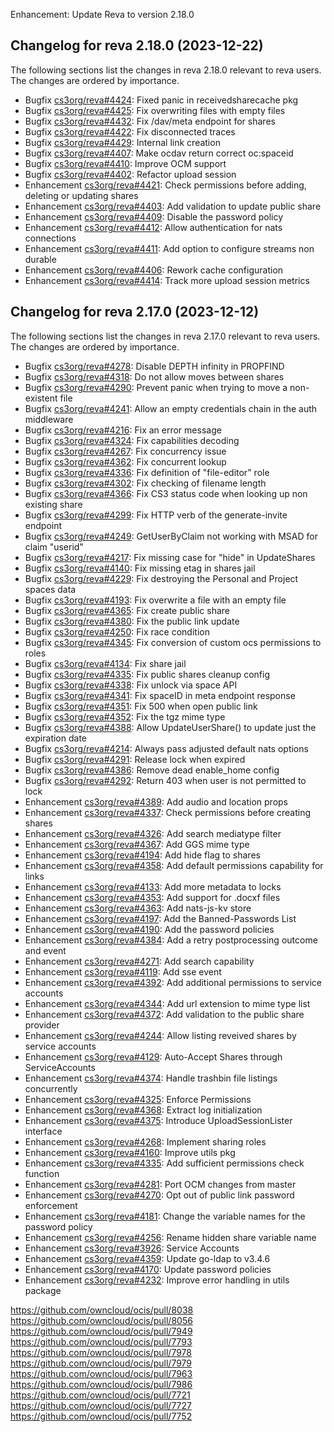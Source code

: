 Enhancement: Update Reva to version 2.18.0

## Changelog for reva 2.18.0 (2023-12-22)

The following sections list the changes in reva 2.18.0 relevant to
reva users. The changes are ordered by importance.

*   Bugfix [cs3org/reva#4424](https://github.com/cs3org/reva/pull/4424): Fixed panic in receivedsharecache pkg
*   Bugfix [cs3org/reva#4425](https://github.com/cs3org/reva/pull/4425): Fix overwriting files with empty files
*   Bugfix [cs3org/reva#4432](https://github.com/cs3org/reva/pull/4432): Fix /dav/meta endpoint for shares
*   Bugfix [cs3org/reva#4422](https://github.com/cs3org/reva/pull/4422): Fix disconnected traces
*   Bugfix [cs3org/reva#4429](https://github.com/cs3org/reva/pull/4429): Internal link creation
*   Bugfix [cs3org/reva#4407](https://github.com/cs3org/reva/pull/4407): Make ocdav return correct oc:spaceid
*   Bugfix [cs3org/reva#4410](https://github.com/cs3org/reva/pull/4410): Improve OCM support
*   Bugfix [cs3org/reva#4402](https://github.com/cs3org/reva/pull/4402): Refactor upload session
*   Enhancement [cs3org/reva#4421](https://github.com/cs3org/reva/pull/4421): Check permissions before adding, deleting or updating shares
*   Enhancement [cs3org/reva#4403](https://github.com/cs3org/reva/pull/4403): Add validation to update public share
*   Enhancement [cs3org/reva#4409](https://github.com/cs3org/reva/pull/4409): Disable the password policy
*   Enhancement [cs3org/reva#4412](https://github.com/cs3org/reva/pull/4412): Allow authentication for nats connections
*   Enhancement [cs3org/reva#4411](https://github.com/cs3org/reva/pull/4411): Add option to configure streams non durable
*   Enhancement [cs3org/reva#4406](https://github.com/cs3org/reva/pull/4406): Rework cache configuration
*   Enhancement [cs3org/reva#4414](https://github.com/cs3org/reva/pull/4414): Track more upload session metrics

## Changelog for reva 2.17.0 (2023-12-12)

The following sections list the changes in reva 2.17.0 relevant to
reva users. The changes are ordered by importance.

*   Bugfix [cs3org/reva#4278](https://github.com/cs3org/reva/pull/4278): Disable DEPTH infinity in PROPFIND
*   Bugfix [cs3org/reva#4318](https://github.com/cs3org/reva/pull/4318): Do not allow moves between shares
*   Bugfix [cs3org/reva#4290](https://github.com/cs3org/reva/pull/4290): Prevent panic when trying to move a non-existent file
*   Bugfix [cs3org/reva#4241](https://github.com/cs3org/reva/pull/4241): Allow an empty credentials chain in the auth middleware
*   Bugfix [cs3org/reva#4216](https://github.com/cs3org/reva/pull/4216): Fix an error message
*   Bugfix [cs3org/reva#4324](https://github.com/cs3org/reva/pull/4324): Fix capabilities decoding
*   Bugfix [cs3org/reva#4267](https://github.com/cs3org/reva/pull/4267): Fix concurrency issue
*   Bugfix [cs3org/reva#4362](https://github.com/cs3org/reva/pull/4362): Fix concurrent lookup
*   Bugfix [cs3org/reva#4336](https://github.com/cs3org/reva/pull/4336): Fix definition of "file-editor" role
*   Bugfix [cs3org/reva#4302](https://github.com/cs3org/reva/pull/4302): Fix checking of filename length
*   Bugfix [cs3org/reva#4366](https://github.com/cs3org/reva/pull/4366): Fix CS3 status code when looking up non existing share
*   Bugfix [cs3org/reva#4299](https://github.com/cs3org/reva/pull/4299): Fix HTTP verb of the generate-invite endpoint
*   Bugfix [cs3org/reva#4249](https://github.com/cs3org/reva/pull/4249): GetUserByClaim not working with MSAD for claim "userid"
*   Bugfix [cs3org/reva#4217](https://github.com/cs3org/reva/pull/4217): Fix missing case for "hide" in UpdateShares
*   Bugfix [cs3org/reva#4140](https://github.com/cs3org/reva/pull/4140): Fix missing etag in shares jail
*   Bugfix [cs3org/reva#4229](https://github.com/cs3org/reva/pull/4229): Fix destroying the Personal and Project spaces data
*   Bugfix [cs3org/reva#4193](https://github.com/cs3org/reva/pull/4193): Fix overwrite a file with an empty file
*   Bugfix [cs3org/reva#4365](https://github.com/cs3org/reva/pull/4365): Fix create public share
*   Bugfix [cs3org/reva#4380](https://github.com/cs3org/reva/pull/4380): Fix the public link update
*   Bugfix [cs3org/reva#4250](https://github.com/cs3org/reva/pull/4250): Fix race condition
*   Bugfix [cs3org/reva#4345](https://github.com/cs3org/reva/pull/4345): Fix conversion of custom ocs permissions to roles
*   Bugfix [cs3org/reva#4134](https://github.com/cs3org/reva/pull/4134): Fix share jail
*   Bugfix [cs3org/reva#4335](https://github.com/cs3org/reva/pull/4335): Fix public shares cleanup config
*   Bugfix [cs3org/reva#4338](https://github.com/cs3org/reva/pull/4338): Fix unlock via space API
*   Bugfix [cs3org/reva#4341](https://github.com/cs3org/reva/pull/4341): Fix spaceID in meta endpoint response
*   Bugfix [cs3org/reva#4351](https://github.com/cs3org/reva/pull/4351): Fix 500 when open public link
*   Bugfix [cs3org/reva#4352](https://github.com/cs3org/reva/pull/4352): Fix the tgz mime type
*   Bugfix [cs3org/reva#4388](https://github.com/cs3org/reva/pull/4388): Allow UpdateUserShare() to update just the expiration date
*   Bugfix [cs3org/reva#4214](https://github.com/cs3org/reva/pull/4214): Always pass adjusted default nats options
*   Bugfix [cs3org/reva#4291](https://github.com/cs3org/reva/pull/4291): Release lock when expired
*   Bugfix [cs3org/reva#4386](https://github.com/cs3org/reva/pull/4386): Remove dead enable_home config
*   Bugfix [cs3org/reva#4292](https://github.com/cs3org/reva/pull/4292): Return 403 when user is not permitted to lock
*   Enhancement [cs3org/reva#4389](https://github.com/cs3org/reva/pull/4389): Add audio and location props
*   Enhancement [cs3org/reva#4337](https://github.com/cs3org/reva/pull/4337): Check permissions before creating shares
*   Enhancement [cs3org/reva#4326](https://github.com/cs3org/reva/pull/4326): Add search mediatype filter
*   Enhancement [cs3org/reva#4367](https://github.com/cs3org/reva/pull/4367): Add GGS mime type
*   Enhancement [cs3org/reva#4194](https://github.com/cs3org/reva/pull/4194): Add hide flag to shares
*   Enhancement [cs3org/reva#4358](https://github.com/cs3org/reva/pull/4358): Add default permissions capability for links
*   Enhancement [cs3org/reva#4133](https://github.com/cs3org/reva/pull/4133): Add more metadata to locks
*   Enhancement [cs3org/reva#4353](https://github.com/cs3org/reva/pull/4353): Add support for .docxf files
*   Enhancement [cs3org/reva#4363](https://github.com/cs3org/reva/pull/4363): Add nats-js-kv store
*   Enhancement [cs3org/reva#4197](https://github.com/cs3org/reva/pull/4197): Add the Banned-Passwords List
*   Enhancement [cs3org/reva#4190](https://github.com/cs3org/reva/pull/4190): Add the password policies
*   Enhancement [cs3org/reva#4384](https://github.com/cs3org/reva/pull/4384): Add a retry postprocessing outcome and event
*   Enhancement [cs3org/reva#4271](https://github.com/cs3org/reva/pull/4271): Add search capability
*   Enhancement [cs3org/reva#4119](https://github.com/cs3org/reva/pull/4119): Add sse event
*   Enhancement [cs3org/reva#4392](https://github.com/cs3org/reva/pull/4392): Add additional permissions to service accounts
*   Enhancement [cs3org/reva#4344](https://github.com/cs3org/reva/pull/4344): Add url extension to mime type list
*   Enhancement [cs3org/reva#4372](https://github.com/cs3org/reva/pull/4372): Add validation to the public share provider
*   Enhancement [cs3org/reva#4244](https://github.com/cs3org/reva/pull/4244): Allow listing reveived shares by service accounts
*   Enhancement [cs3org/reva#4129](https://github.com/cs3org/reva/pull/4129): Auto-Accept Shares through ServiceAccounts
*   Enhancement [cs3org/reva#4374](https://github.com/cs3org/reva/pull/4374): Handle trashbin file listings concurrently
*   Enhancement [cs3org/reva#4325](https://github.com/cs3org/reva/pull/4325): Enforce Permissions
*   Enhancement [cs3org/reva#4368](https://github.com/cs3org/reva/pull/4368): Extract log initialization
*   Enhancement [cs3org/reva#4375](https://github.com/cs3org/reva/pull/4375): Introduce UploadSessionLister interface
*   Enhancement [cs3org/reva#4268](https://github.com/cs3org/reva/pull/4268): Implement sharing roles
*   Enhancement [cs3org/reva#4160](https://github.com/cs3org/reva/pull/4160): Improve utils pkg
*   Enhancement [cs3org/reva#4335](https://github.com/cs3org/reva/pull/4335): Add sufficient permissions check function
*   Enhancement [cs3org/reva#4281](https://github.com/cs3org/reva/pull/4281): Port OCM changes from master
*   Enhancement [cs3org/reva#4270](https://github.com/cs3org/reva/pull/4270): Opt out of public link password enforcement
*   Enhancement [cs3org/reva#4181](https://github.com/cs3org/reva/pull/4181): Change the variable names for the password policy
*   Enhancement [cs3org/reva#4256](https://github.com/cs3org/reva/pull/4256): Rename hidden share variable name
*   Enhancement [cs3org/reva#3926](https://github.com/cs3org/reva/pull/3926): Service Accounts
*   Enhancement [cs3org/reva#4359](https://github.com/cs3org/reva/pull/4359): Update go-ldap to v3.4.6
*   Enhancement [cs3org/reva#4170](https://github.com/cs3org/reva/pull/4170): Update password policies
*   Enhancement [cs3org/reva#4232](https://github.com/cs3org/reva/pull/4232): Improve error handling in utils package

https://github.com/owncloud/ocis/pull/8038
https://github.com/owncloud/ocis/pull/8056
https://github.com/owncloud/ocis/pull/7949
https://github.com/owncloud/ocis/pull/7793
https://github.com/owncloud/ocis/pull/7978
https://github.com/owncloud/ocis/pull/7979
https://github.com/owncloud/ocis/pull/7963
https://github.com/owncloud/ocis/pull/7986
https://github.com/owncloud/ocis/pull/7721
https://github.com/owncloud/ocis/pull/7727
https://github.com/owncloud/ocis/pull/7752
